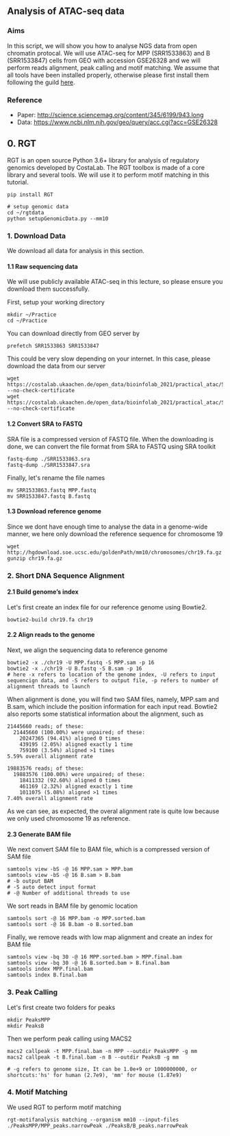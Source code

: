 ## Analysis of ATAC-seq data

### Aims
In this script, we will show you how to analyse NGS data from open chromatin protocal. We will use ATAC-seq for MPP (SRR1533863) and B (SRR1533847) cells from GEO with accession GSE26328 and we will perform reads alignment, peak calling and motif matching. We assume that all tools have been installed properly, otherwise please first install them following the guild [here]().

### Reference
* Paper: http://science.sciencemag.org/content/345/6199/943.long
* Data: https://www.ncbi.nlm.nih.gov/geo/query/acc.cgi?acc=GSE26328

## 0. RGT

RGT is an open source Python 3.6+ library for analysis of regulatory genomics developed by CostaLab. The RGT toolbox is made of a core library and several tools. We will use it to perform motif matching in this tutorial.

```terminal
pip install RGT

# setup genomic data
cd ~/rgtdata
python setupGenomicData.py --mm10
```

### 1. Download Data
We download all data for analysis in this section.

#### 1.1 Raw sequencing data
We will use publicly available ATAC-seq in this lecture, so please ensure you download them successfully.

First, setup your working directory
```terminal
mkdir ~/Practice
cd ~/Practice
```

You can download directly from GEO server by
```terminal
prefetch SRR1533863 SRR1533847
```
This could be very slow depending on your internet. In this case, please download the data from our server
```terminal
wget https://costalab.ukaachen.de/open_data/bioinfolab_2021/practical_atac/SRR1533847.sra --no-check-certificate
wget https://costalab.ukaachen.de/open_data/bioinfolab_2021/practical_atac/SRR1533863.sra --no-check-certificate
```

#### 1.2 Convert SRA to FASTQ

SRA file is a compressed version of FASTQ file. When the downloading is  done, we can convert the file format from SRA to FASTQ using SRA toolkit
```terminal
fastq-dump ./SRR1533863.sra
fastq-dump ./SRR1533847.sra
```
Finally, let's rename the file names
```terminal
mv SRR1533863.fastq MPP.fastq
mv SRR1533847.fastq B.fastq
```
#### 1.3 Download reference genome
Since we dont have enough time to analyse the data in a genome-wide manner, we here only download the reference sequence for chromosome 19
```terminal
wget http://hgdownload.soe.ucsc.edu/goldenPath/mm10/chromosomes/chr19.fa.gz
gunzip chr19.fa.gz
```

### 2. Short DNA Sequence Alignment

#### 2.1 Build genome’s index
Let's first create an index file for our reference genome using Bowtie2.

```terminal
bowtie2-build chr19.fa chr19
```

#### 2.2 Align reads to the genome
Next, we align the sequencing data to reference genome

```terminal
bowtie2 -x ./chr19 -U MPP.fastq -S MPP.sam -p 16
bowtie2 -x ./chr19 -U B.fastq -S B.sam -p 16
# here -x refers to location of the genome index, -U refers to input sequencign data, and -S refers to output file, -p refers to number of alignment threads to launch
```
When alignment is done, you will find two SAM files, namely, MPP.sam and B.sam, which include the position information for each input read. Bowtie2 also reports some statistical information about the alignment, such as
```terminal
21445660 reads; of these:
  21445660 (100.00%) were unpaired; of these:
    20247365 (94.41%) aligned 0 times
    439195 (2.05%) aligned exactly 1 time
    759100 (3.54%) aligned >1 times
5.59% overall alignment rate

19883576 reads; of these:
  19883576 (100.00%) were unpaired; of these:
    18411332 (92.60%) aligned 0 times
    461169 (2.32%) aligned exactly 1 time
    1011075 (5.08%) aligned >1 times
7.40% overall alignment rate
```
As we can see, as expected, the overal alignment rate is quite low because we only used chromosome 19 as reference.

#### 2.3 Generate BAM file
We next convert SAM file to BAM file, which is a compressed version of SAM file
```terminal
samtools view -bS -@ 16 MPP.sam > MPP.bam
samtools view -bS -@ 16 B.sam > B.bam
# -b output BAM
# -S auto detect input format
# -@ Number of additional threads to use
```

We sort reads in BAM file by genomic location
```terminal
samtools sort -@ 16 MPP.bam -o MPP.sorted.bam
samtools sort -@ 16 B.bam -o B.sorted.bam
```

Finally, we remove reads with low map alignment and create an index for BAM file
```terminal
samtools view -bq 30 -@ 16 MPP.sorted.bam > MPP.final.bam
samtools view -bq 30 -@ 16 B.sorted.bam > B.final.bam
samtools index MPP.final.bam
samtools index B.final.bam
```

### 3. Peak Calling

Let's first create two folders for peaks
```terminal
mkdir PeaksMPP
mkdir PeaksB
```

Then we perform peak calling using MACS2
```terminal
macs2 callpeak -t MPP.final.bam -n MPP --outdir PeaksMPP -g mm
macs2 callpeak -t B.final.bam -n B --outdir PeaksB -g mm

# -g refers to genome size, It can be 1.0e+9 or 1000000000, or shortcuts:'hs' for human (2.7e9), 'mm' for mouse (1.87e9)
```

### 4. Motif Matching
We used RGT to perform motif matching
```terminal
rgt-motifanalysis matching --organism mm10 --input-files ./PeaksMPP/MPP_peaks.narrowPeak ./PeaksB/B_peaks.narrowPeak
```

